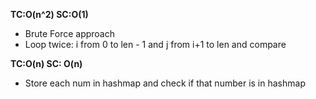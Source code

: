 **TC:O(n^2) SC:O(1)**
- Brute Force approach
- Loop twice: i from 0  to len - 1 and j from i+1 to len and compare

**TC:O(n) SC: O(n)**
- Store each num in hashmap and check if that number is in hashmap
